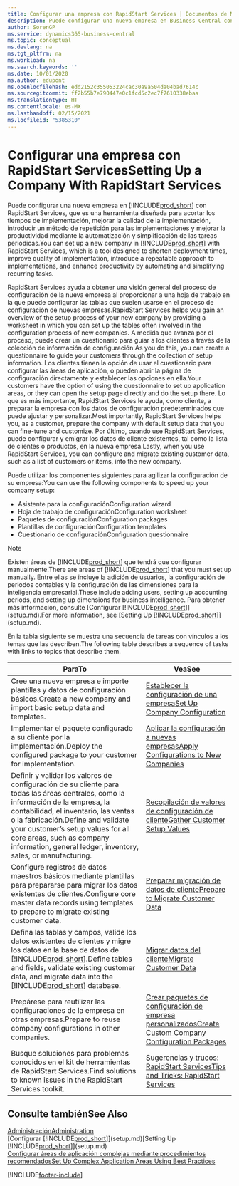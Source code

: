 ```yaml
---
title: Configurar una empresa con RapidStart Services | Documentos de Microsoft
description: Puede configurar una nueva empresa en Business Central con RapidStart Services, que es una herramienta diseñada para acortar los tiempos de implementación, mejorar la calidad de la implementación, introducir un método de repetición para las implementaciones y mejorar la productividad mediante la automatización y simplificación de las tareas periódicas.
author: SorenGP
ms.service: dynamics365-business-central
ms.topic: conceptual
ms.devlang: na
ms.tgt_pltfrm: na
ms.workload: na
ms.search.keywords: ''
ms.date: 10/01/2020
ms.author: edupont
ms.openlocfilehash: edd2152c355053224cac30a9a504da04bad7614c
ms.sourcegitcommit: ff2b55b7e790447e0c1fcd5c2ec7f7610338ebaa
ms.translationtype: HT
ms.contentlocale: es-MX
ms.lasthandoff: 02/15/2021
ms.locfileid: "5385310"
---
```

# <a name="setting-up-a-company-with-rapidstart-services"></a><span data-ttu-id="70639-103">Configurar una empresa con RapidStart Services</span><span class="sxs-lookup"><span data-stu-id="70639-103">Setting Up a Company With RapidStart Services</span></span>
<span data-ttu-id="70639-104">Puede configurar una nueva empresa en [!INCLUDE[prod_short](includes/prod_short.md)] con RapidStart Services, que es una herramienta diseñada para acortar los tiempos de implementación, mejorar la calidad de la implementación, introducir un método de repetición para las implementaciones y mejorar la productividad mediante la automatización y simplificación de las tareas periódicas.</span><span class="sxs-lookup"><span data-stu-id="70639-104">You can set up a new company in [!INCLUDE[prod_short](includes/prod_short.md)] with RapidStart Services, which is a tool designed to shorten deployment times, improve quality of implementation, introduce a repeatable approach to implementations, and enhance productivity by automating and simplifying recurring tasks.</span></span>  

<span data-ttu-id="70639-105">RapidStart Services ayuda a obtener una visión general del proceso de configuración de la nueva empresa al proporcionar a una hoja de trabajo en la que puede configurar las tablas que suelen usarse en el proceso de configuración de nuevas empresas.</span><span class="sxs-lookup"><span data-stu-id="70639-105">RapidStart Services helps you gain an overview of the setup process of your new company by providing a worksheet in which you can set up the tables often involved in the configuration process of new companies.</span></span> <span data-ttu-id="70639-106">A medida que avanza por el proceso, puede crear un cuestionario para guiar a los clientes a través de la colección de información de configuración.</span><span class="sxs-lookup"><span data-stu-id="70639-106">As you do this, you can create a questionnaire to guide your customers through the collection of setup information.</span></span> <span data-ttu-id="70639-107">Los clientes tienen la opción de usar el cuestionario para configurar las áreas de aplicación, o pueden abrir la página de configuración directamente y establecer las opciones en ella.</span><span class="sxs-lookup"><span data-stu-id="70639-107">Your customers have the option of using the questionnaire to set up application areas, or they can open the setup page directly and do the setup there.</span></span> <span data-ttu-id="70639-108">Lo que es más importante, RapidStart Services le ayuda, como cliente, a preparar la empresa con los datos de configuración predeterminados que puede ajustar y personalizar.</span><span class="sxs-lookup"><span data-stu-id="70639-108">Most importantly, RapidStart Services helps you, as a customer, prepare the company with default setup data that you can fine-tune and customize.</span></span> <span data-ttu-id="70639-109">Por último, cuando use RapidStart Services, puede configurar y emigrar los datos de cliente existentes, tal como la lista de clientes o productos, en la nueva empresa.</span><span class="sxs-lookup"><span data-stu-id="70639-109">Lastly, when you use RapidStart Services, you can configure and migrate existing customer data, such as a list of customers or items, into the new company.</span></span>

<span data-ttu-id="70639-110">Puede utilizar los componentes siguientes para agilizar la configuración de su empresa:</span><span class="sxs-lookup"><span data-stu-id="70639-110">You can use the following components to speed up your company setup:</span></span>  

-   <span data-ttu-id="70639-111">Asistente para la configuración</span><span class="sxs-lookup"><span data-stu-id="70639-111">Configuration wizard</span></span>  
-   <span data-ttu-id="70639-112">Hoja de trabajo de configuración</span><span class="sxs-lookup"><span data-stu-id="70639-112">Configuration worksheet</span></span>  
-   <span data-ttu-id="70639-113">Paquetes de configuración</span><span class="sxs-lookup"><span data-stu-id="70639-113">Configuration packages</span></span>  
-   <span data-ttu-id="70639-114">Plantillas de configuración</span><span class="sxs-lookup"><span data-stu-id="70639-114">Configuration templates</span></span>  
-   <span data-ttu-id="70639-115">Cuestionario de configuración</span><span class="sxs-lookup"><span data-stu-id="70639-115">Configuration questionnaire</span></span>  

> [!Note]  
>  <span data-ttu-id="70639-116">Existen áreas de [!INCLUDE[prod_short](includes/prod_short.md)] que tendrá que configurar manualmente.</span><span class="sxs-lookup"><span data-stu-id="70639-116">There are areas of [!INCLUDE[prod_short](includes/prod_short.md)] that you must set up manually.</span></span> <span data-ttu-id="70639-117">Entre ellas se incluye la adición de usuarios, la configuración de periodos contables y la configuración de las dimensiones para la inteligencia empresarial.</span><span class="sxs-lookup"><span data-stu-id="70639-117">These include adding users, setting up accounting periods, and setting up dimensions for business intelligence.</span></span> <span data-ttu-id="70639-118">Para obtener más información, consulte [Configurar [!INCLUDE[prod_short](includes/prod_short.md)]](setup.md).</span><span class="sxs-lookup"><span data-stu-id="70639-118">For more information, see [Setting Up [!INCLUDE[prod_short](includes/prod_short.md)]](setup.md).</span></span>

 <span data-ttu-id="70639-119">En la tabla siguiente se muestra una secuencia de tareas con vínculos a los temas que las describen.</span><span class="sxs-lookup"><span data-stu-id="70639-119">The following table describes a sequence of tasks with links to topics that describe them.</span></span>

|<span data-ttu-id="70639-120">**Para**</span><span class="sxs-lookup"><span data-stu-id="70639-120">**To**</span></span>|<span data-ttu-id="70639-121">**Vea**</span><span class="sxs-lookup"><span data-stu-id="70639-121">**See**</span></span>|  
|------------|-------------|  
|<span data-ttu-id="70639-122">Cree una nueva empresa e importe plantillas y datos de configuración básicos.</span><span class="sxs-lookup"><span data-stu-id="70639-122">Create a new company and import basic setup data and templates.</span></span>|[<span data-ttu-id="70639-123">Establecer la configuración de una empresa</span><span class="sxs-lookup"><span data-stu-id="70639-123">Set Up Company Configuration</span></span>](admin-set-up-company-configuration.md)|  
|<span data-ttu-id="70639-124">Implementar el paquete configurado a su cliente por la implementación.</span><span class="sxs-lookup"><span data-stu-id="70639-124">Deploy the configured package to your customer for implementation.</span></span>|[<span data-ttu-id="70639-125">Aplicar la configuración a nuevas empresas</span><span class="sxs-lookup"><span data-stu-id="70639-125">Apply Configurations to New Companies</span></span>](admin-apply-configuration-to-new-companies.md)|
|<span data-ttu-id="70639-126">Definir y validar los valores de configuración de su cliente para todas las áreas centrales, como la información de la empresa, la contabilidad, el inventario, las ventas o la fabricación.</span><span class="sxs-lookup"><span data-stu-id="70639-126">Define and validate your customer’s setup values for all core areas, such as company information, general ledger, inventory, sales, or manufacturing.</span></span>|[<span data-ttu-id="70639-127">Recopilación de valores de configuración de cliente</span><span class="sxs-lookup"><span data-stu-id="70639-127">Gather Customer Setup Values</span></span>](admin-gather-customer-setup-values.md)|  
|<span data-ttu-id="70639-128">Configure registros de datos maestros básicos mediante plantillas para prepararse para migrar los datos existentes de clientes.</span><span class="sxs-lookup"><span data-stu-id="70639-128">Configure core master data records using templates to prepare to migrate existing customer data.</span></span>|[<span data-ttu-id="70639-129">Preparar migración de datos de cliente</span><span class="sxs-lookup"><span data-stu-id="70639-129">Prepare to Migrate Customer Data</span></span>](admin-use-templates-to-prepare-customer-data-for-migration.md)|  
|<span data-ttu-id="70639-130">Defina las tablas y campos, valide los datos existentes de clientes y migre los datos en la base de datos de [!INCLUDE[prod_short](includes/prod_short.md)].</span><span class="sxs-lookup"><span data-stu-id="70639-130">Define tables and fields, validate existing customer data, and migrate data into the [!INCLUDE[prod_short](includes/prod_short.md)] database.</span></span>|[<span data-ttu-id="70639-131">Migrar datos del cliente</span><span class="sxs-lookup"><span data-stu-id="70639-131">Migrate Customer Data</span></span>](admin-migrate-customer-data.md)|
|<span data-ttu-id="70639-132">Prepárese para reutilizar las configuraciones de la empresa en otras empresas.</span><span class="sxs-lookup"><span data-stu-id="70639-132">Prepare to reuse company configurations in other companies.</span></span>|[<span data-ttu-id="70639-133">Crear paquetes de configuración de empresa personalizados</span><span class="sxs-lookup"><span data-stu-id="70639-133">Create Custom Company Configuration Packages</span></span>](admin-how-to-create-custom-company-configuration-packages.md)|
|<span data-ttu-id="70639-134">Busque soluciones para problemas conocidos en el kit de herramientas de RapidStart Services.</span><span class="sxs-lookup"><span data-stu-id="70639-134">Find solutions to known issues in the RapidStart Services toolkit.</span></span>|[<span data-ttu-id="70639-135">Sugerencias y trucos: RapidStart Services</span><span class="sxs-lookup"><span data-stu-id="70639-135">Tips and Tricks: RapidStart Services</span></span>](admin-tips-and-tricks-rapidstart-services.md)|  

## <a name="see-also"></a><span data-ttu-id="70639-136">Consulte también</span><span class="sxs-lookup"><span data-stu-id="70639-136">See Also</span></span>  
[<span data-ttu-id="70639-137">Administración</span><span class="sxs-lookup"><span data-stu-id="70639-137">Administration</span></span>](admin-setup-and-administration.md)  
<span data-ttu-id="70639-138">[Configurar [!INCLUDE[prod_short](includes/prod_short.md)]](setup.md)</span><span class="sxs-lookup"><span data-stu-id="70639-138">[Setting Up [!INCLUDE[prod_short](includes/prod_short.md)]](setup.md)</span></span>  
[<span data-ttu-id="70639-139">Configurar áreas de aplicación complejas mediante procedimientos recomendados</span><span class="sxs-lookup"><span data-stu-id="70639-139">Set Up Complex Application Areas Using Best Practices</span></span>](set-up-complex-application-areas-using-best-practices.md)   


[!INCLUDE[footer-include](includes/footer-banner.md)]